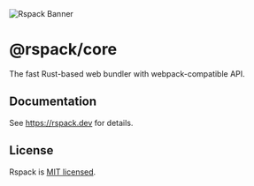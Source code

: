 <picture>
  <source media="(prefers-color-scheme: dark)" srcset="https://assets.rspack.dev/rspack/rspack-banner-plain-dark.png">
  <img alt="Rspack Banner" src="https://assets.rspack.dev/rspack/rspack-banner-plain-light.png">
</picture>

# @rspack/core

The fast Rust-based web bundler with webpack-compatible API.

## Documentation

See <https://rspack.dev> for details.

## License

Rspack is [MIT licensed](https://github.com/web-infra-dev/rspack/blob/main/LICENSE).
